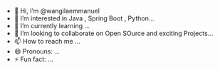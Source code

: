 - 👋 Hi, I’m @wangilaemmanuel
- 👀 I’m interested in  Java , Spring Boot , Python...
- 🌱 I’m currently learning ...
- 💞️ I’m looking to collaborate on Open SOurce  and exciting Projects...
- 📫 How to reach me ...
- 😄 Pronouns: ...
- ⚡ Fun fact: ...

<!---
wangilaemmanuel/wangilaemmanuel is a ✨ special ✨ repository because its `README.md` (this file) appears on your GitHub profile.
You can click the Preview link to take a look at your changes.
--->
